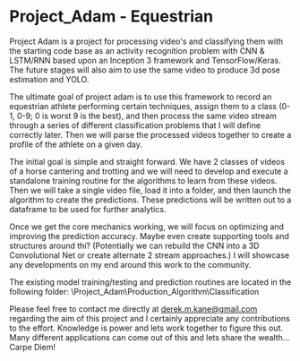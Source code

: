 # Project_Adam - Equestrian

Project Adam is a project for processing video's and classifying them with the starting code base as an activity recognition problem with CNN & LSTM/RNN based upon an Inception 3 framework and TensorFlow/Keras. The future stages will also aim to use the same video to produce 3d pose estimation and YOLO.

The ultimate goal of project adam is to use this framework to record an equestrian athlete performing certain techniques, assign them to a class (0-1, 0-9; 0 is worst 9 is the best), and then process the same video stream through a series of different classification problems that I will define correctly later. Then we will parse the processed videos together to create a profile of the athlete on a given day.

The initial goal is simple and straight forward. We have 2 classes of videos of a horse cantering and trotting and we will need to develop and execute a standalone training routine for the algorithms to learn from these videos. Then we will take a single video file, load it into a folder, and then launch the algorithm to create the predictions. These predictions will be written out to a dataframe to be used for further analytics. 

Once we get the core mechanics working, we will focus on optimizing and improving the prediction accuracy. Maybe even create supporting tools and structures around thi? (Potentially we can rebuild the CNN into a 3D Convolutional Net or create alternate 2 stream approaches.) I will showcase any developments on my end around this work to the community.

The existing model training/testing and prediction routines are located in the following folder: \Project_Adam\Production_Algorithm\Classification

Please feel free to contact me directly at derek.m.kane@gmail.com regarding the aim of this project and I certainly appreciate any contributions to the effort. Knowledge is power and lets work together to figure this out. Many different applications can come out of this and lets share the wealth... Carpe Diem!
